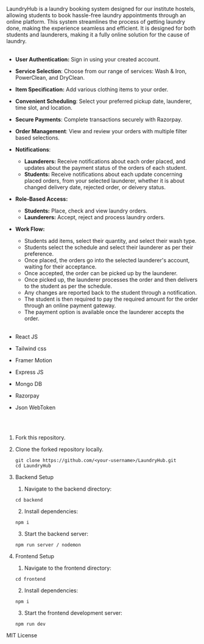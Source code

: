 
LaundryHub is a laundry booking system designed for our institute hostels, allowing students to book hassle-free laundry appointments through an online platform. This system streamlines the process of getting laundry done, making the experience seamless and efficient. It is designed for both students and launderers, making it a fully online solution for the cause of laundry.
<Br><Br>


* **User Authentication:** Sign in using your created account.
* **Service Selection**: Choose from our range of services: Wash & Iron, PowerClean, and DryClean.
* **Item Specification:** Add various clothing items to your order.
* **Convenient Scheduling**: Select your preferred pickup date, launderer, time slot, and location.
* **Secure Payments**: Complete transactions securely with Razorpay.
* **Order Management**: View and review your orders with multiple filter based selections.
* **Notifications**:
     - **Launderers:** Receive notifications about each order placed, and updates about the payment status of the orders of each student.
     - **Students:** Receive notifications about each update concerning placed orders, from your selected launderer, whether it is about                changed delivery date, rejected order, or deivery status.
* **Role-Based Access:**
     - **Students:** Place, check and view laundry orders.
     - **Launderers:** Accept, reject and process laundry orders.
* **Work Flow:**
     - Students add items, select their quantity, and select their wash type.
     - Students select the schedule and select their launderer as per their preference.
     - Once placed, the orders go into the selected launderer's account, waiting for their acceptance.
     - Once accepted, the order can be picked up by the launderer.
     - Once picked up, the launderer processes the order and then delivers to the student as per the schedule.
     - Any changes are reported back to the student through a notification.
     - The student is then required to pay the required amount for the order through an online payment gateway.
     - The payment option is available once the launderer accepts the order.
<Br><Br>



* React JS
* Tailwind css
* Framer Motion

* Express JS
* Mongo DB
* Razorpay
* Json WebToken

<Br><Br>

1. Fork this repository.
2. Clone the forked repository locally.
     ```
     git clone https://github.com/<your-username>/LaundryHub.git
     cd LaundryHub
     ```
3. Backend Setup
     1. Navigate to the backend directory:
     ```
     cd backend
     ```
     2. Install dependencies:
     ```
     npm i
     ```
     3. Start the backend server:
     ```
     npm run server / nodemon 
     ```
     
5. Frontend Setup
     1. Navigate to the frontend directory:
     ```
     cd frontend
     ```
     2. Install dependencies:
     ```
     npm i
     ```
     3. Start the frontend development server:
     ```
     npm run dev
     ```



MIT License
